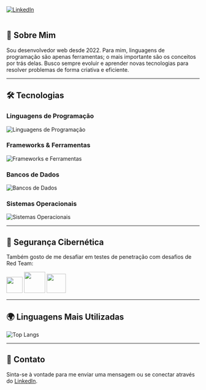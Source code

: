 <a href="https://www.linkedin.com/in/natan-oliveira-71023822b/" target="_blank">
  <img src="https://img.shields.io/badge/LinkedIn-0077B5?style=for-the-badge&logo=linkedin&logoColor=white" alt="LinkedIn" />
</a>

<br/>
<br/>

## 💼 Sobre Mim

Sou desenvolvedor web desde 2022. Para mim, linguagens de programação são apenas ferramentas; o mais importante são os conceitos por trás delas. Busco sempre evoluir e aprender novas tecnologias para resolver problemas de forma criativa e eficiente.

---

## 🛠️ Tecnologias

### Linguagens de Programação

<img src="https://skillicons.dev/icons?i=java,javascript,python&perline=15" alt="Linguagens de Programação" />

### Frameworks & Ferramentas

<img src="https://skillicons.dev/icons?i=spring,nodejs,react,django&perline=5" alt="Frameworks e Ferramentas" />

### Bancos de Dados

<img src="https://skillicons.dev/icons?i=postgresql,mysql,sqlite,mongodb,dynamodb&perline=5" alt="Bancos de Dados" />

### Sistemas Operacionais

<img src="https://skillicons.dev/icons?i=linux,kali,ubuntu&perline=5" alt="Sistemas Operacionais" />

---

## 🔐 Segurança Cibernética

Também gosto de me desafiar em testes de penetração com desafios de Red Team:

<img src="https://tryhackme-badges.s3.amazonaws.com/NN4TT4NN.png" height="42px" />  <img src="https://tryhackme.com/img/badges/mrrobot.svg" height="55px" />  <img src="https://tryhackme.com/img/badges/owasptop10.svg" height="50px" />

---

## 🌍 Linguagens Mais Utilizadas

![Top Langs](https://github-readme-stats.vercel.app/api/top-langs/?username=natanzeraa&hide=java,html&size_weight=0.5&count_weight=0.5&theme=dracula&custom_title=Línguas%20Mais%20Usadas%20por%20Natan)

---

## 📜 Contato

Sinta-se à vontade para me enviar uma mensagem ou se conectar através do [LinkedIn](https://www.linkedin.com/in/natan-oliveira-71023822b/).
